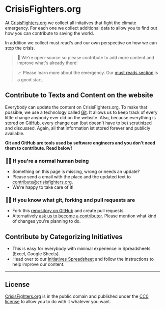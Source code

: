 # CrisisFighters.org
At [CrisisFighters.org](https://www.CrisisFighters.org) we collect all initatives that fight the climate emergency. For each one we collect additional data to allow you to find out how you can contribute to saving the world.

In addition we collect must read's and our own perspective on how we can stop the crisis.

> 📝 We're open-source so please contribute to add more content and improve what's already there!

> 📈 Please learn more about the emergency. Our [must reads section](https://www.crisisfighters.org/must-read/) is a good start.

## Contribute to Texts and Content on the website

Everybody can update the content on CrisisFighters.org. To make that possible, we use a technology called [Git](https://git-scm.com). It allows us to keep track of every little change anybody ever did on the website. Also, because everything is stored on [GitHub](https://github.com/crisisfighters/crisisfighters.org), every change can (but doesn't have to be) scrutinized and discussed. Again, all that information ist stored forever and publicly available.

**Git and GitHub are tools used by software engineers and you don't need them to contribute. Read below!**

### 🙍‍♀️ If you're a normal human being

* Something on this page is missing, wrong or needs an update?
* Please send a email with the place and the updated text to [contribute@crisisfighters.org](mailto:contribute@crisisfighters.org).
* We're happy to take care of it!

### 👩‍💻 If you know what git, forking and pull requests are

* Fork this [repository on GitHub](https://github.com/crisisfighters/crisisfighters.org) and create pull requests.
* Alternatively [ask us to become a contributor](mailto:contribute@crisisfighters.org). Please mention what kind of changes you're planning to do.

## Contribute by Categorizing Initiatives

* This is easy for everybody with minimal experience in Spreadsheets (Excel, Google Sheets).
* Head over to our [Initiatives Spreadsheet](https://docs.google.com/spreadsheets/d/1xEOXzWAGNjygaft40AFTzucoQSGj2ZdCQ4xsQCtBZhQ) and follow the instructions to help improve our content.

---

## License

[CrisisFighters.org](https://www.CrisisFighters.org) is in the public domain and published under the [CC0 license](LICENSE) to allow you to do with it whatever you want.